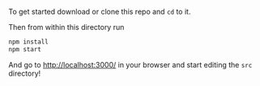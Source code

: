 To get started download or clone this repo and `cd` to it.


Then from within this directory run
```bash
npm install
npm start

```

And go to [http://localhost:3000/](http://localhost:3000/) in your browser and start editing the `src` directory!

